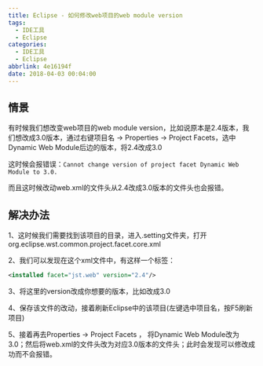 ```yaml
---
title: Eclipse - 如何修改web项目的web module version
tags:
  - IDE工具
  - Eclipse
categories:
  - IDE工具
  - Eclipse
abbrlink: 4e16194f
date: 2018-04-03 00:04:00
---
```

## 情景

有时候我们想改变web项目的web module version，比如说原本是2.4版本，我们想改成3.0版本，通过右键项目名 -> Properties -> Project Facets，选中Dynamic Web Module后边的版本，将2.4改成3.0

这时候会报错误：`Cannot change version of project facet Dynamic Web Module to 3.0.`

而且这时候改动web.xml的文件头从2.4改成3.0版本的文件头也会报错。
<!-- more -->

## 解决办法

1、这时候我们需要找到该项目的目录，进入.setting文件夹，打开org.eclipse.wst.common.project.facet.core.xml

2、我们可以发现在这个xml文件中，有这样一个标签：
```xml
<installed facet="jst.web" version="2.4"/>
```

3、将这里的version改成你想要的版本，比如改成3.0

4、保存该文件的改动，接着刷新Eclipse中的该项目(左键选中项目名，按F5刷新项目)

5、接着再去Properties -> Project Facets ， 将Dynamic Web Module改为3.0；然后将web.xml的文件头改为对应3.0版本的文件头；此时会发现可以修改成功而不会报错。